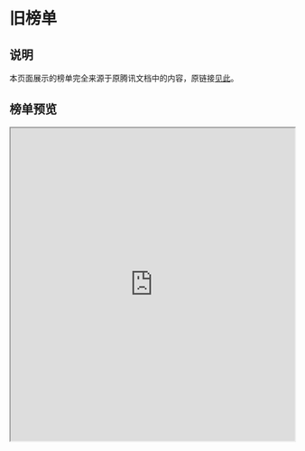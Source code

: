 # 旧榜单

## 说明

本页面展示的榜单完全来源于原腾讯文档中的内容，原链接[见此](https://docs.qq.com/sheet/DTXNnc09DRGZWVGxt)。

## 榜单预览

<iframe src="https://docs.qq.com/sheet/DTXNnc09DRGZWVGxt"
        style="width:100%; aspect-ratio:1/1.1;">
</iframe>

